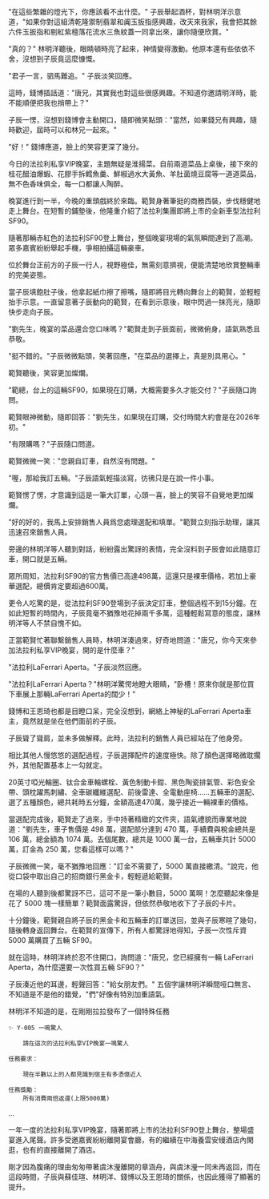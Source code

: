 "在這些繁雜的燈光下，你應該看不出什麼。" 子辰舉起酒杯，對林明洋示意道，"如果你對這組清乾隆禦制翡翠和阗玉扳指感興趣，改天來我家，我會把其餘六件玉扳指和剔紅紫檀落花流水三魚紋蓋一同拿出來，讓你隨便欣賞。"

"真的？" 林明洋聽後，眼睛頓時亮了起來，神情變得激動。他原本還有些依依不舍，沒想到子辰竟這麼慷慨。

"君子一言，驷馬難追。" 子辰淡笑回應。

這時，錢博插話道："唐兄，其實我也對這些很感興趣。不知道你邀請明洋時，能不能順便把我也捎帶上？"

子辰一愣，沒想到錢博會主動開口，隨即微笑點頭："當然，如果錢兄有興趣，隨時歡迎，屆時可以和林兄一起來。"

"好！" 錢博應道，臉上的笑容更深了幾分。

今日的法拉利私享VIP晚宴，主題無疑是淮揚菜。自前兩道菜品上桌後，接下來的桂花醋油爆蝦、花膠手拆鳕魚羹、鮮椒過水大黃魚、羊肚菌燒豆腐等一道道菜品，無不色香味俱全，每一口都讓人陶醉。

晚宴進行到一半，今晚的重頭戲終於來臨。範賢身著筆挺的商務西裝，步伐穩健地走上舞台。在短暫的鋪墊後，他隆重介紹了法拉利集團即將上市的全新車型法拉利SF90。

隨著那輛赤紅色的法拉利SF90登上舞台，整個晚宴現場的氣氛瞬間達到了高潮。眾多嘉賓紛紛舉起手機，爭相拍攝這輛豪車。

位於舞台正前方的子辰一行人，視野極佳，無需刻意擠視，便能清楚地欣賞整輛車的完美姿態。

當子辰填飽肚子後，他拿起紙巾擦了擦嘴，隨即將目光轉向舞台上的範賢，並輕輕抬手示意。一直留意著子辰動向的範賢，在看到示意後，眼中閃過一抹亮光，隨即快步走向子辰。

"劉先生，晚宴的菜品還合您口味嗎？"範賢走到子辰面前，微微俯身，語氣熟悉且恭敬。

"挺不錯的。"子辰微微點頭，笑著回應，"在菜品的選擇上，真是別具用心。"

範賢聽後，笑容更加燦爛。

"範總，台上的這輛SF90，如果現在訂購，大概需要多久才能交付？"子辰隨口詢問。

範賢眼神微動，隨即回答："劉先生，如果現在訂購，交付時間大約會是在2026年初。"

"有限購嗎？"子辰隨口問道。

範賢微微一笑："您親自訂車，自然沒有問題。"

"喔，那給我訂五輛。"子辰語氣輕描淡寫，彷彿只是在說一件小事。

範賢愣了愣，才意識到這是一筆大訂單，心頭一喜，臉上的笑容不自覺地更加燦爛。

"好的好的，我馬上安排銷售人員爲您處理選配和填單。"範賢立刻指示助理，讓其迅速召來銷售人員。

旁邊的林明洋等人聽到對話，紛紛露出驚訝的表情，完全沒料到子辰會如此隨意訂車，開口就是五輛。

眾所周知，法拉利SF90的官方售價已高達498萬，這還只是裸車價格，若加上豪華選配，總價肯定要超過600萬。

更令人吃驚的是，從法拉利SF90登場到子辰決定訂車，整個過程不到15分鐘。在如此短暫的時間內，子辰竟毫不猶豫地花掉兩千多萬，這種輕鬆寫意的態度，讓林明洋等人不禁自愧不如。

正當範賢忙著聯繫銷售人員時，林明洋湊過來，好奇地問道："唐兄，你今天來參加法拉利私享VIP晚宴，開的是什麼車？"

"法拉利LaFerrari Aperta。"子辰淡然回應。

"法拉利LaFerrari Aperta？"林明洋驚愕地瞪大眼睛，"卧槽！原來你就是那位買下車展上那輛LaFerrari Aperta的闊少！"

錢博和王恩琦也都是目瞪口呆，完全沒想到，網絡上神秘的LaFerrari Aperta車主，竟然就是坐在他們面前的子辰。

子辰聳了聳肩，並未多做解釋。此時，法拉利的銷售人員已經站在了他身旁。

相比其他人慢悠悠的選配過程，子辰選擇配件的速度極快。除了顏色選擇略微耽擱外，其他配置基本上一勾就定。

20英寸啞光輪圈、钛合金車輪螺栓、黃色制動卡鉗、黑色陶瓷排氣管、彩色安全帶、頭枕躍馬刺繡、全車碳纖維選配、前後雷達、全電動座椅……五輛車的選配、選了五種顏色，總共耗時五分鐘，金額高達470萬，幾乎接近一輛裸車的價格。

當選配完成後，範賢走了過來，手中持著精緻的文件夾，語氣禮貌而專業地說道："劉先生，車子售價是 498 萬，選配部分達到 470 萬，手續費與稅金總共是 106 萬，總金額為 1074 萬。去個尾數，總共是 1000 萬一台，五輛車共計 5000 萬，訂金為 250 萬，您看這樣可以嗎？"

子辰微微一笑，毫不猶豫地回應："訂金不需要了，5000 萬直接繳清。"說完，他從口袋中取出自己的招商銀行黑金卡，輕輕遞給範賢。

在場的人聽到後都驚訝不已，這可不是一筆小數目，5000 萬啊！怎麼聽起來像是花了 5000 塊一樣簡單？範賢面露驚訝，但依然恭敬地收下了子辰的卡片。

十分鐘後，範賢親自將子辰的黑金卡和五輛車的訂單送回，並與子辰寒暄了幾句，隨後轉身返回舞台。在範賢的宣傳下，所有人都驚訝地得知，子辰一次性斥資 5000 萬購買了五輛 SF90。

就在這時，林明洋終於忍不住開口，詢問道："唐兄，您已經擁有一輛 LaFerrari Aperta，為什麼還要一次性買五輛 SF90？"

子辰湊近他的耳邊，輕聲回答："給女朋友們。" 
五個字讓林明洋瞬間哑口無言、不知道是不是他的錯覺，"們"好像有特別加重語氣。

林明洋不知道的是，在剛剛拉拉發布了一個特殊任務

```
✨ Y-005 一鳴驚人
    
    請在這次的法拉利私享VIP晚宴一鳴驚人

任務要求：

    現在半數以上的人都見識到宿主有多憑億近人

任務獎勵：
    所有消費兩倍返還(上限5000萬)
```

...

一年一度的法拉利私享VIP晚宴，隨著即將上市的法拉利SF90登上舞台，整場盛宴進入尾聲。許多受邀嘉賓紛紛離開宴會廳，有的繼續在中海養雲安缦酒店內閑逛，也有的直接離開了酒店。

剛才因為腹痛的理由匆匆帶著虞沐瀅離開的章涵舟，與虞沐瀅一同未再返回，而在這段時間，子辰與蘇佳瑄、林明洋、錢博以及王恩琦的關係，也因此獲得了顯著的提升。